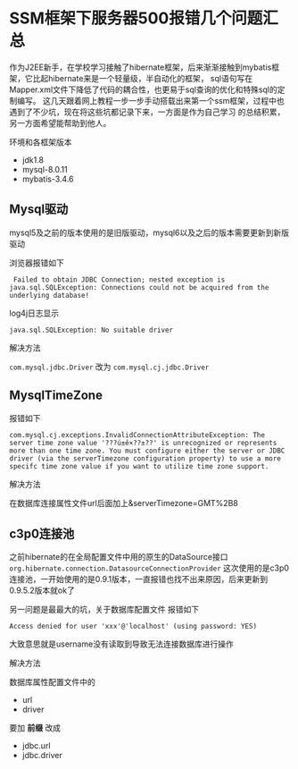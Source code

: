 # SSM框架下服务器500报错几个问题汇总 #

作为J2EE新手，在学校学习接触了hibernate框架，后来渐渐接触到mybatis框架，它比起hibernate来是一个轻量级，半自动化的框架，
sql语句写在Mapper.xml文件下降低了代码的耦合性，也更易于sql查询的优化和特殊sql的定制编写。
这几天跟着网上教程一步一步手动搭载出来第一个ssm框架，过程中也遇到了不少坑，现在将这些坑都记录下来，一方面是作为自己学习
的总结积累，另一方面希望能帮助到他人。

环境和各框架版本

* jdk1.8
* mysql-8.0.11
* mybatis-3.4.6

## Mysql驱动 ##

mysql5及之前的版本使用的是旧版驱动，mysql6以及之后的版本需要更新到新版驱动

浏览器报错如下

     Failed to obtain JDBC Connection; nested exception is java.sql.SQLException: Connections could not be acquired from the underlying database!

log4j日志显示

	java.sql.SQLException: No suitable driver

解决方法

`com.mysql.jdbc.Driver` 改为 `com.mysql.cj.jdbc.Driver`

## MysqlTimeZone ##

报错如下

    com.mysql.cj.exceptions.InvalidConnectionAttributeException: The server time zone value '???ú±ê×??±??' is unrecognized or represents more than one time zone. You must configure either the server or JDBC driver (via the serverTimezone configuration property) to use a more specifc time zone value if you want to utilize time zone support.

解决方法

在数据库连接属性文件url后面加上&serverTimezone=GMT%2B8

## c3p0连接池 ##

之前hibernate的在全局配置文件中用的原生的DataSource接口`org.hibernate.connection.DatasourceConnectionProvider` 
这次使用的是c3p0连接池，一开始使用的是0.9.1版本，一直报错也找不出来原因，后来更新到0.9.5.2版本就ok了

另一问题是最最大的坑，关于数据库配置文件
报错如下

	Access denied for user 'xxx'@'localhost' (using password: YES)

大致意思就是username没有读取到导致无法连接数据库进行操作

解决方法

数据库属性配置文件中的

* url 
* driver

要加 **前缀** 改成
  
* jdbc.url 
* jdbc.driver